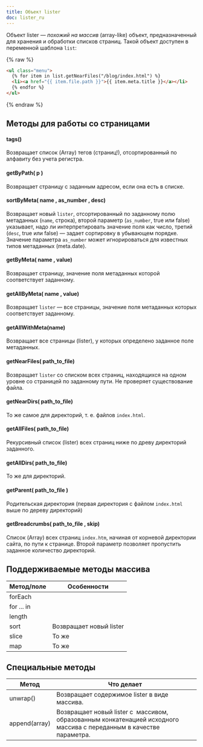 ```yaml
---
title: Объект lister
doc: lister_ru
---
```


Объект lister — _похожий на массив_ (array-like) объект, предназначенный
для хранения и обработки списков страниц. Такой объект доступен в переменной
шаблона `list`:

{% raw %}

```html
<ul class="menu">
  {% for item in list.getNearFiles("/blog/index.html") %}
  <li><a href="{{ item.file.path }}">{{ item.meta.title }}</a></li>
  {% endfor %}
</ul>
```

{% endraw %}

## Методы для работы со страницами

#### tags()

Возвращает список (Array) тегов (страниц!), отсортированный по алфавиту без учета регистра.

#### getByPath( p )

Возвращает страницу с заданным адресом, если она есть в списке.

#### sortByMeta( name , as_number , desc)

Возвращает новый `lister`, отсортированный по заданному полю метаданных (`name`, строка), второй параметр (`as_number`, true или false) указывает, надо ли интерпретировать значение поля как число, третий (`desc`, true или false) — задает сортировку в убывающем порядке. Значение параметра `as_number` может игнорироваться для известных типов метаданных (meta.date).

#### getByMeta( name , value)

Возвращает страницу, значение поля метаданных которой соответствует заданному.

#### getAllByMeta( name , value)

Возвращает `lister` — все страницы, значение поля метаданных которых соответствует заданному.

#### getAllWithMeta(name)

Возвращает все страницы (lister), у которых определено заданное поле метаданных.

#### getNearFiles( path_to_file)

Возвращает `lister` со списком всех страниц, находящихся на одном уровне со страницей по заданному пути. Не проверяет существование файла.

#### getNearDirs( path_to_file)

То же самое для директорий, т. е. файлов `index.html`.

#### getAllFiles( path_to_file)

Рекурсивный список (lister) всех страниц ниже по древу директорий заданного.

#### getAllDirs( path_to_file)

То же для директорий.

#### getParent( path_to_file )

Родительская директория (первая директория с файлом `index.html` выше по дереву директорий)

#### getBreadcrumbs( path_to_file , skip)

Список (Array) всех страниц `index.htm`, начиная от корневой директории сайта, по пути к странице. Второй параметр позволяет пропустить заданное количество директорий.

## Поддерживаемые методы массива

| Метод/поле | Особенности             |
| ---------- | ----------------------- |
| forEach    |                         |
| for ... in |                         |
| length     |                         |
| sort       | Возвращает новый lister |
| slice      | То же                   |
| map        | То же                   |

## Специальные методы

| Метод         | Что делает                                                                                                           |
| ------------- | -------------------------------------------------------------------------------------------------------------------- |
| unwrap()      | Возвращает содержимое lister в виде массива.                                                                         |
| append(array) | Возвращает новый lister c  массивом, образованным конкатенацией исходного массива с переданным в качестве параметра. |
